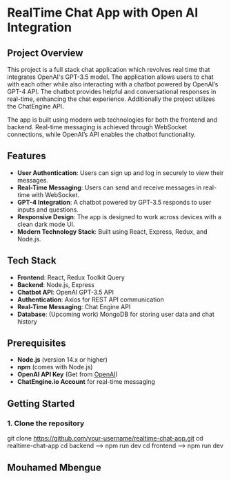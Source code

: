 # RealTime Chat App with Open AI Integration

## Project Overview

This project is a full stack chat application which revolves real time that integrates OpenAI's GPT-3.5 model. The application allows users to chat with each other while also interacting with a chatbot powered by OpenAI’s GPT-4 API. The chatbot provides helpful and conversational responses in real-time, enhancing the chat experience. Additionally the project utilizes the ChatEngine API.

The app is built using modern web technologies for both the frontend and backend. Real-time messaging is achieved through WebSocket connections, while OpenAI’s API enables the chatbot functionality.

## Features

- **User Authentication**: Users can sign up and log in securely to view their messages.
- **Real-Time Messaging**: Users can send and receive messages in real-time with WebSocket.
- **GPT-4 Integration**: A chatbot powered by GPT-3.5 responds to user inputs and questions.
- **Responsive Design**: The app is designed to work across devices with a clean dark mode UI.
- **Modern Technology Stack**: Built using React, Express, Redux, and Node.js.

## Tech Stack

- **Frontend**: React, Redux Toolkit Query
- **Backend**: Node.js, Express
- **Chatbot API**: OpenAI GPT-3.5 API
- **Authentication**: Axios for REST API communication
- **Real-Time Messaging**: Chat Engine API
- **Database**: (Upcoming work) MongoDB for storing user data and chat history

## Prerequisites

- **Node.js** (version 14.x or higher)
- **npm** (comes with Node.js)
- **OpenAI API Key** (Get from [OpenAI](https://platform.openai.com/))
- **ChatEngine.io Account** for real-time messaging

## Getting Started

### 1. Clone the repository


git clone https://github.com/your-username/realtime-chat-app.git
cd realtime-chat-app
cd backend --> npm run dev
cd frontend --> npm run dev

## Mouhamed Mbengue
